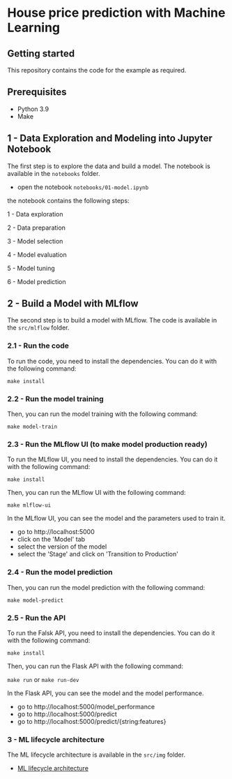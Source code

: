 # House price prediction with Machine Learning

## Getting started

This repository contains the code for the example as required.

## Prerequisites

- Python 3.9
- Make


## 1 - Data Exploration and Modeling into Jupyter Notebook

The first step is to explore the data and build a model. The notebook is available in the `notebooks` folder.

- open the notebook `notebooks/01-model.ipynb`

the notebook contains the following steps:

1 - Data exploration

2 - Data preparation

3 - Model selection

4 - Model evaluation

5 - Model tuning

6 - Model prediction


## 2 - Build a Model with MLflow

The second step is to build a model with MLflow. The code is available in the `src/mlflow` folder.

### 2.1 - Run the code  

To run the code, you need to install the dependencies. You can do it with the following command:

```make install```

### 2.2 - Run the model training

Then, you can run the model training with the following command:

```make model-train```

### 2.3 - Run the MLflow UI (to make model production ready)

To run the MLflow UI, you need to install the dependencies. You can do it with the following command:

```make install```

Then, you can run the MLflow UI with the following command:

```make mlflow-ui```

In the MLflow UI, you can see the model and the parameters used to train it.

- go to http://localhost:5000
- click on the 'Model' tab
- select the version of the model
- select the 'Stage' and click on 'Transition to Production'

### 2.4 - Run the model prediction

Then, you can run the model prediction with the following command:

```make model-predict```

### 2.5 - Run the API 

To run the Falsk API, you need to install the dependencies. You can do it with the following command:

```make install```

Then, you can run the Flask API with the following command:

```make run``` or ```make run-dev```

In the Flask API, you can see the model and the model performance.

- go to http://localhost:5000/model_performance
- go to http://localhost:5000/predict
- go to http://localhost:5000/predict/{string:features}

### 3 - ML lifecycle architecture

The ML lifecycle architecture is available in the `src/img` folder.

- [ML lifecycle architecture](src/img/ml_lifecycle_architecture.png)


